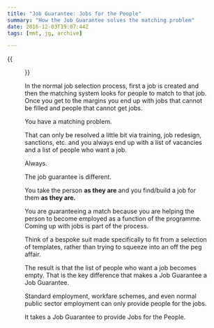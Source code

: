 ```yaml
---
title: "Job Guarantee: Jobs for the People"
summary: "How the Job Guarantee solves the matching problem"
date: 2016-12-03T19:07:44Z
tags: [mmt, jg, archive]

---
```


{{<figure src="job-guarantee.png" alt="Job Guarantee">}}


In the normal job selection process, first a job is created and then the matching system looks for people to match to that job. Once you get to the margins you end up with jobs that cannot be filled and people that cannot get jobs.

You have a matching problem.

That can only be resolved a little bit via training, job redesign, sanctions, etc. and you always end up with a list of vacancies and a list of people who want a job.

Always.

The job guarantee is different.

You take the person **as they are** and you find/build a job for them **as they are.**

You are guaranteeing a match because you are helping the person to become employed as a function of the programme. Coming up with jobs is part of the process.

Think of a bespoke suit made specifically to fit from a selection of templates, rather than trying to squeeze into an off the peg affair.

The result is that the list of people who want a job becomes empty. That is the key difference that makes a Job Guarantee a Job Guarantee.

Standard employment, workfare schemes, and even normal public sector employment can only provide people for the jobs.

It takes a Job Guarantee to provide Jobs for the People.


